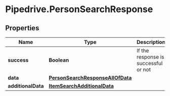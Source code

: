 # Pipedrive.PersonSearchResponse

## Properties

Name | Type | Description | Notes
------------ | ------------- | ------------- | -------------
**success** | **Boolean** | If the response is successful or not | [optional] 
**data** | [**PersonSearchResponseAllOfData**](PersonSearchResponseAllOfData.md) |  | [optional] 
**additionalData** | [**ItemSearchAdditionalData**](ItemSearchAdditionalData.md) |  | [optional] 


